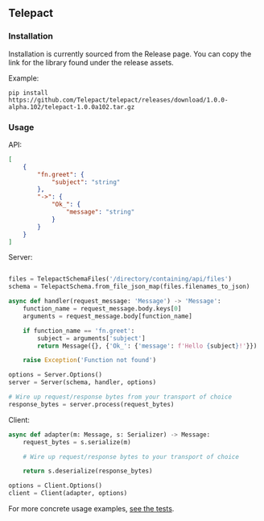## Telepact

### Installation

Installation is currently sourced from the Release page. You can copy the link
for the library found under the release assets.

Example:

```
pip install https://github.com/Telepact/telepact/releases/download/1.0.0-alpha.102/telepact-1.0.0a102.tar.gz
```

### Usage

API:

```json
[
    {
        "fn.greet": {
            "subject": "string"
        },
        "->": {
            "Ok_": {
                "message": "string"
            }
        }
    }
]
```

Server:

```py

files = TelepactSchemaFiles('/directory/containing/api/files')
schema = TelepactSchema.from_file_json_map(files.filenames_to_json)

async def handler(request_message: 'Message') -> 'Message':
    function_name = request_message.body.keys[0]
    arguments = request_message.body[function_name]

    if function_name == 'fn.greet':
        subject = arguments['subject']
        return Message({}, {'Ok_': {'message': f'Hello {subject}!'}})

    raise Exception('Function not found')

options = Server.Options()
server = Server(schema, handler, options)

# Wire up request/response bytes from your transport of choice
response_bytes = server.process(request_bytes)
```

Client:

```py
async def adapter(m: Message, s: Serializer) -> Message:
    request_bytes = s.serialize(m)

    # Wire up request/response bytes to your transport of choice

    return s.deserialize(response_bytes)

options = Client.Options()
client = Client(adapter, options)
```

For more concrete usage examples,
[see the tests](https://github.com/Telepact/telepact/blob/main/test/lib/py/telepact_test/test_server.py).
